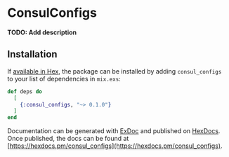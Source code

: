 # ConsulConfigs

**TODO: Add description**

## Installation

If [available in Hex](https://hex.pm/docs/publish), the package can be installed
by adding `consul_configs` to your list of dependencies in `mix.exs`:

```elixir
def deps do
  [
    {:consul_configs, "~> 0.1.0"}
  ]
end
```

Documentation can be generated with [ExDoc](https://github.com/elixir-lang/ex_doc)
and published on [HexDocs](https://hexdocs.pm). Once published, the docs can
be found at [https://hexdocs.pm/consul_configs](https://hexdocs.pm/consul_configs).

